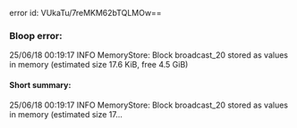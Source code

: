 error id: VUkaTu/7reMKM62bTQLMOw==
### Bloop error:

25/06/18 00:19:17 INFO MemoryStore: Block broadcast_20 stored as values in memory (estimated size 17.6 KiB, free 4.5 GiB)
#### Short summary: 

25/06/18 00:19:17 INFO MemoryStore: Block broadcast_20 stored as values in memory (estimated size 17...